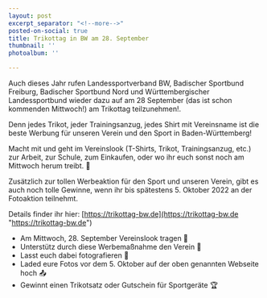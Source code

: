 ```yaml
---
layout: post
excerpt_separator: "<!--more-->"
posted-on-social: true
title: Trikottag in BW am 28. September
thumbnail: ''
photoalbum: ''

---
```

Auch dieses Jahr rufen Landessportverband BW, Badischer Sportbund Freiburg, Badischer Sportbund Nord und Württembergischer Landessportbund wieder dazu auf am 28 September (das ist schon kommenden Mittwoch!) am Trikottag teilzunehmen!.

Denn jedes Trikot, jeder Trainingsanzug, jedes Shirt mit Vereinsname ist die beste Werbung für unseren Verein und den Sport in Baden-Württemberg!

Macht mit und geht im Vereinslook (T-Shirts, Trikot, Trainingsanzug, etc.) zur Arbeit, zur Schule, zum Einkaufen, oder wo ihr euch sonst noch am Mittwoch herum treibt. 🤗

Zusätzlich zur tollen Werbeaktion für den Sport und unseren Verein, gibt es auch noch tolle Gewinne, wenn ihr bis spätestens 5. Oktober 2022 an der Fotoaktion teilnehmt.

Details finder ihr hier: [https://trikottag-bw.de](https://trikottag-bw.de "https://trikottag-bw.de")

* Am Mittwoch, 28. September Vereinslook tragen 🎽
* Unterstütz durch diese Werbemaßnahme den Verein 📣
* Lasst euch dabei fotografieren 📸
* Laded eure Fotos vor dem 5. Oktober auf der oben genannten Webseite hoch 📤
* Gewinnt einen Trikotsatz oder Gutschein für Sportgeräte 🏆